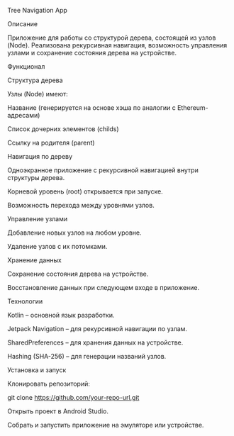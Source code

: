 Tree Navigation App

Описание

Приложение для работы со структурой дерева, состоящей из узлов (Node). Реализована рекурсивная навигация, возможность управления узлами и сохранение состояния дерева на устройстве.

Функционал

Структура дерева

Узлы (Node) имеют:

Название (генерируется на основе хэша по аналогии с Ethereum-адресами)

Список дочерних элементов (childs)

Ссылку на родителя (parent)

Навигация по дереву

Одноэкранное приложение с рекурсивной навигацией внутри структуры дерева.

Корневой уровень (root) открывается при запуске.

Возможность перехода между уровнями узлов.

Управление узлами

Добавление новых узлов на любом уровне.

Удаление узлов с их потомками.

Хранение данных

Сохранение состояния дерева на устройстве.

Восстановление данных при следующем входе в приложение.

Технологии

Kotlin – основной язык разработки.

Jetpack Navigation – для рекурсивной навигации по узлам.

SharedPreferences – для хранения данных на устройстве.

Hashing (SHA-256) – для генерации названий узлов.

Установка и запуск

Клонировать репозиторий:

git clone https://github.com/your-repo-url.git

Открыть проект в Android Studio.

Собрать и запустить приложение на эмуляторе или устройстве.
